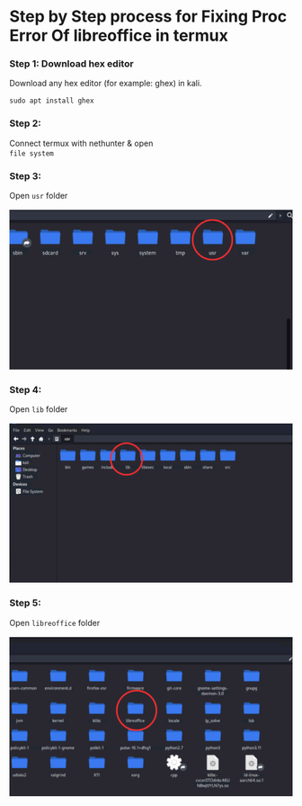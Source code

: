 # Step by Step process for Fixing Proc Error Of libreoffice in termux

### Step 1: Download hex editor
Download any hex editor (for example: ghex) in kali.
```termux
sudo apt install ghex
```
### Step 2:
Connect termux with nethunter & open<br> `file system`

### Step 3: 
Open `usr` folder
<br><br>
![](1.png)

### Step 4: 
Open `lib` folder
<br><br>
![](2.png)

### Step 5: 
Open `libreoffice` folder
<br><br>
![](3.png)


